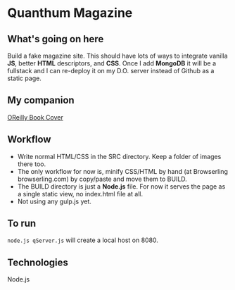 # Quanthum Magazine

## What's going on here
Build a fake magazine site.  This should have lots of ways to integrate 
vanilla **JS**, better **HTML** descriptors, and **CSS**. Once I add 
**MongoDB** it will 
be a fullstack and I can re-deploy it on my D.O. server instead of 
Github as a static page.  
## My companion
[OReilly Book Cover](https://github.com/atom-box/quanta/blob/master/oreilly.jpg)
## Workflow
* Write normal HTML/CSS in the SRC directory.  Keep a folder of images 
there too. 
* The only workflow for now is, minify CSS/HTML by hand 
(at Browserling browserling.com) by copy/paste and move them to BUILD.  
* The BUILD directory is just a **Node.js** file.  For now it serves the 
page as a single static 
view, no index.html file at all.
* Not using any gulp.js yet.
## To run
`node.js qServer.js` will create a local host on 8080.
## Technologies
Node.js
